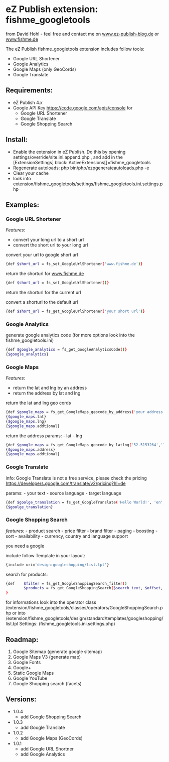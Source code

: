 # eZ Publish extension: fishme_googletools

from David Hohl - feel free and contact me on www.ez-publish-blog.de or www.fishme.de

The eZ Publish fishme_googletools extension includes follow tools:

- Google URL Shortener
- Google Analytics
- Google Maps (only GeoCords)
- Google Translate


## Requirements:
- eZ Publish 4.x
- Google API Key https://code.google.com/apis/console for
    - Google URL Shortener
    - Google Translate
    - Google Shopping Search

## Install:
- Enable the extension in eZ Publish. Do this by opening settings/override/site.ini.append.php ,
   and add in the [ExtensionSettings] block:
   ActiveExtensions[]=fishme_googletools
- Regenerate autoloads: php bin/php/ezpgenerateautoloads.php -e
- Clear your cache
- look into extension/fishme_googletools/settings/fishme_googletools.ini.settings.php

## Examples:

### Google URL Shortener

*Features*:
- convert your long url to a short url
- convert the short url to your long url

convert your url to google short url
```bash
{def $short_url = fs_set_GoogleUrlShortener('www.fishme.de')}
```
return the shorturl for www.fishme.de

```bash
{def $short_url = fs_set_GoogleUrlShortener()}
```
return the shorturl for the current url


convert a shorturl to the default url
```bash
{def $short_url = fs_get_GoogleUrlShortener('your short url')}
```

### Google Analytics

generate google analytics code (for more options look into the fishme_googletools.ini)
```bash
{def $google_analytics = fs_get_GoogleAnalyticsCode()}
{$google_analytics}
```

### Google Maps

*Features*:
- return the lat and lng by an address
- return the address by lat and lng

return the lat and lng geo cords
```bash
{def $google_maps = fs_get_GoogleMaps_geocode_by_address('your address')}
{$google_maps.lat}
{$google_maps.lng}
{$google_maps.addtional}
```
return the address
params:
    - lat
    - lng
```bash
{def $google_maps = fs_get_GoogleMaps_geocode_by_latlng('52.5153264','13.4718734')}
{$google_maps.address}
{$google_maps.addtional}
```

### Google Translate

info: Google Translate is not a free service, please check the pricing https://developers.google.com/translate/v2/pricing?hl=de

params:
    - your text
    - source language
    - target language
```bash
{def $goolge_translation = fs_get_GoogleTranslate('Hello World!', 'en', 'de')}
{$goolge_translation}
```

### Google Shopping Search

*features:*
    - product search
    - price filter
    - brand filter
    - paging
    - boosting
    - sort
    - availability
    - currency, country and language support

you need a google

include follow Template in your layout:
```bash
{include uri='design:googleshopping/list.tpl'}
```
search for products:
```bash
{def    $filter = fs_get_GoogleShoppingSearch_filter()
        $products = fs_get_GoogleShoppingSearch($search_text, $offset, $filter)
}
```
for informations look into the operator class /extension/fishme_googletools/classes/operators/GoogleShoppingSearch.php or into /extension/fishme_googletools/design/standard/templates/googleshopping/list.tpl
Settings: (fishme_googletools.ini.settings.php)


## Roadmap:

1. Google Sitemap (generate google sitemap)
2. Google Maps V3 (generate map)
3. Google Fonts
4. Google+
5. Static Google Maps
6. Google YouTube
7. Google Shopping search (facets)


## Versions:
- 1.0.4
    - add Google Shopping Search
- 1.0.3
    - add Google Translate
- 1.0.2
    - add Google Maps (GeoCords)
- 1.0.1
   - add Google URL Shortner
   - add Google Analytics
